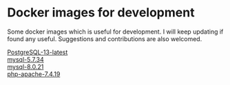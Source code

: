# Docker images for development
Some docker images which is useful for development. I will keep updating if found any useful. Suggestions and contributions are also welcomed. 

[PostgreSQL-13-latest](https://github.com/wilsonvolker/docker_images/tree/main/PostgreSQL-13-latest)<br/>
[mysql-5.7.34](https://github.com/wilsonvolker/docker_images/tree/main/mysql-5.7.34)<br/>
[mysql-8.0.21](https://github.com/wilsonvolker/docker_images)<br/>
[php-apache-7.4.19](https://github.com/wilsonvolker/docker_images/tree/main/php-apache-7.4.19)<br/>
